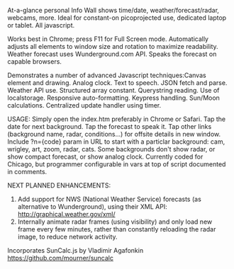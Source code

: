 At-a-glance personal Info Wall shows time/date, weather/forecast/radar, webcams, more.  Ideal for constant-on picoprojected use, dedicated laptop or tablet.  All javascript.

Works best in Chrome; press F11 for Full Screen mode.  Automatically adjusts all elements to window size and rotation to maximize readability.  Weather forecast uses Wunderground.com API.  Speaks the forecast on capable browsers.

Demonstrates a number of advanced Javascript techniques:Canvas element and drawing.  Analog clock. Text to speech.  JSON fetch and parse.  Weather API use.  Structured array constant. Querystring reading.  Use of localstorage.  Responsive auto-formatting.  Keypress handling.  Sun/Moon calculations.  Centralized update handler using timer.

USAGE: Simply open the index.htm preferably in Chrome or Safari.  Tap the date for next background.  Tap the forecast to speak it.  Tap other links (background name, radar, conditions...) for offsite details in new window.  Include ?n={code} param in URL to start with a particlar background: cam, wrigley, art, zoom, radar, cats.  Some backgrounds don't show radar, or show compact forecast, or show analog clock.  Currently coded for Chicago, but programmer configurable in vars at top of script documented in comments.

NEXT PLANNED ENHANCEMENTS:
1. Add support for NWS (National Weather Service) forecasts (as alternative to Wunderground), using their XML API: http://graphical.weather.gov/xml/
2. Internally animate radar frames (using visibility) and only load new frame every few minutes, rather than constantly reloading the radar image, to reduce  network activity.
  
Incorporates SunCalc.js by Vladimir Agafonkin https://github.com/mourner/suncalc

